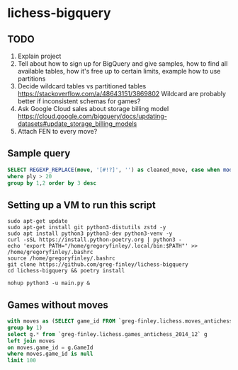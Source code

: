 # lichess-bigquery

## TODO

1. Explain project
2. Tell about how to sign up for BigQuery and give samples, how to find all available tables, how it's free up to certain limits, example how to use partitions
3. Decide wildcard tables vs partitioned tables https://stackoverflow.com/a/48643151/3869802 Wildcard are probably better if inconsistent schemas for games?
4. Ask Google Cloud sales about storage billing model https://cloud.google.com/bigquery/docs/updating-datasets#update_storage_billing_models
5. Attach FEN to every move?

## Sample query

```sql
SELECT REGEXP_REPLACE(move, '[#!?]', '') as cleaned_move, case when mod(ply, 2) = 0 then 'black' else 'white' end as color, count(*) cnt FROM `greg-finley.lichess.moves_python`
where ply > 20
group by 1,2 order by 3 desc
```

## Setting up a VM to run this script

```
sudo apt-get update
sudo apt-get install git python3-distutils zstd -y
sudo apt install python3 python3-dev python3-venv -y
curl -sSL https://install.python-poetry.org | python3 -
echo 'export PATH="/home/gregoryfinley/.local/bin:$PATH"' >> /home/gregoryfinley/.bashrc
source /home/gregoryfinley/.bashrc
git clone https://github.com/greg-finley/lichess-bigquery
cd lichess-bigquery && poetry install
```

`nohup python3 -u main.py &`

## Games without moves

```sql
with moves as (SELECT game_id FROM `greg-finley.lichess.moves_antichess_2014_12`
group by 1)
select g.* from `greg-finley.lichess.games_antichess_2014_12` g
left join moves
on moves.game_id = g.GameId
where moves.game_id is null
limit 100
```
